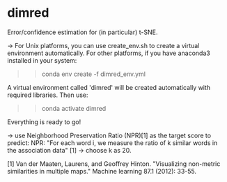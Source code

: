# dimred

Error/confidence estimation for (in particular) t-SNE.

-> For Unix platforms, you can use create_env.sh to create a virtual environment 
automatically. For other platforms, if you have anaconda3 installed in your system:

>> conda env create -f dimred_env.yml

A virtual environment called 'dimred' will be created automatically with required libraries.
Then use:

>> conda activate dimred

Everything is ready to go!

-> use Neighborhood Preservation Ratio (NPR)[1] as the target score to predict:
NPR: "For each word i, we measure the ratio of k similar words in the association data" [1]
-> choose k as 20.

[1] Van der Maaten, Laurens, and Geoffrey Hinton. "Visualizing non-metric similarities in multiple maps." Machine 
learning 87.1 (2012): 33-55.